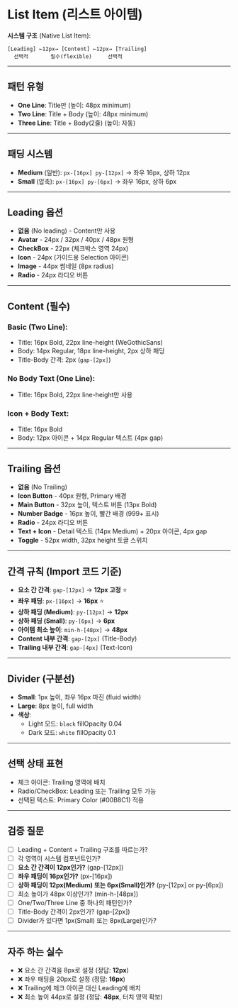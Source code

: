 # List Item (리스트 아이템)

**시스템 구조** (Native List Item):
```
[Leading] ←12px→ [Content] ←12px→ [Trailing]
  선택적       필수(flexible)     선택적
```

---

## 패턴 유형

- **One Line**: Title만 (높이: 48px minimum)
- **Two Line**: Title + Body (높이: 48px minimum)  
- **Three Line**: Title + Body(2줄) (높이: 자동)

---

## 패딩 시스템

- **Medium** (일반): `px-[16px] py-[12px]` → 좌우 16px, 상하 12px
- **Small** (압축): `px-[16px] py-[6px]` → 좌우 16px, 상하 6px

---

## Leading 옵션

- **없음** (No leading) - Content만 사용
- **Avatar** - 24px / 32px / 40px / 48px 원형
- **CheckBox** - 22px (체크박스 영역 24px)
- **Icon** - 24px (가이드용 Selection 아이콘)
- **Image** - 44px 썸네일 (8px radius)
- **Radio** - 24px 라디오 버튼

---

## Content (필수)

### **Basic** (Two Line):
- Title: 16px Bold, 22px line-height (WeGothicSans)
- Body: 14px Regular, 18px line-height, 2px 상하 패딩
- Title-Body 간격: 2px (`gap-[2px]`)

### **No Body Text** (One Line):
- Title: 16px Bold, 22px line-height만 사용

### **Icon + Body Text**:
- Title: 16px Bold
- Body: 12px 아이콘 + 14px Regular 텍스트 (4px gap)

---

## Trailing 옵션

- **없음** (No Trailing)
- **Icon Button** - 40px 원형, Primary 배경
- **Main Button** - 32px 높이, 텍스트 버튼 (13px Bold)
- **Number Badge** - 16px 높이, 빨간 배경 (999+ 표시)
- **Radio** - 24px 라디오 버튼
- **Text + Icon** - Detail 텍스트 (14px Medium) + 20px 아이콘, 4px gap
- **Toggle** - 52px width, 32px height 토글 스위치

---

## 간격 규칙 (Import 코드 기준)

- **요소 간 간격**: `gap-[12px]` → **12px 고정** ⭐
- **좌우 패딩**: `px-[16px]` → **16px** ⭐
- **상하 패딩 (Medium)**: `py-[12px]` → **12px**
- **상하 패딩 (Small)**: `py-[6px]` → **6px**
- **아이템 최소 높이**: `min-h-[48px]` → **48px**
- **Content 내부 간격**: `gap-[2px]` (Title-Body)
- **Trailing 내부 간격**: `gap-[4px]` (Text-Icon)

---

## Divider (구분선)

- **Small**: 1px 높이, 좌우 16px 마진 (fluid width)
- **Large**: 8px 높이, full width
- **색상**: 
  - Light 모드: `black` fillOpacity 0.04
  - Dark 모드: `white` fillOpacity 0.1

---

## 선택 상태 표현

- 체크 아이콘: Trailing 영역에 배치
- Radio/CheckBox: Leading 또는 Trailing 모두 가능
- 선택된 텍스트: Primary Color (#00B8C1) 적용

---

## 검증 질문

- [ ] Leading + Content + Trailing 구조를 따르는가?
- [ ] 각 영역이 시스템 컴포넌트인가?
- [ ] **요소 간 간격이 12px인가?** (gap-[12px])
- [ ] **좌우 패딩이 16px인가?** (px-[16px])
- [ ] **상하 패딩이 12px(Medium) 또는 6px(Small)인가?** (py-[12px] or py-[6px])
- [ ] 최소 높이가 48px 이상인가? (min-h-[48px])
- [ ] One/Two/Three Line 중 하나의 패턴인가?
- [ ] Title-Body 간격이 2px인가? (gap-[2px])
- [ ] Divider가 있다면 1px(Small) 또는 8px(Large)인가?

---

## 자주 하는 실수

- ❌ 요소 간 간격을 8px로 설정 (정답: **12px**)
- ❌ 좌우 패딩을 20px로 설정 (정답: **16px**)
- ❌ Trailing에 체크 아이콘 대신 Leading에 배치
- ❌ 최소 높이 44px로 설정 (정답: **48px**, 터치 영역 확보)
